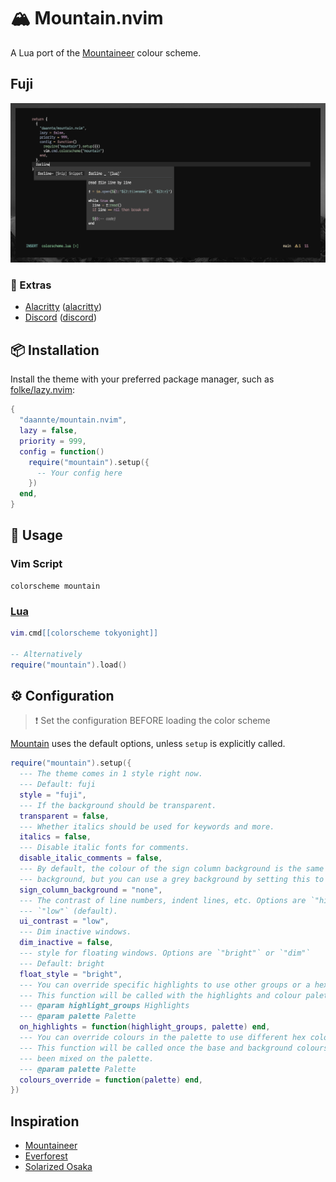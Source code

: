 # 🏔️ Mountain.nvim

A Lua port of the [Mountaineer](https://github.com/TheNiteCoder/mountaineer.vim)
colour scheme.

## Fuji

![Fuji Style](./assets/fuji.png)

### 🍭 Extras

- [Alacritty](https://github.com/alacritty/alacritty) ([alacritty](extras/alacritty))
- [Discord](https://discord.com/) ([discord](extras/discord))

## 📦 Installation

Install the theme with your preferred package manager, such as
[folke/lazy.nvim](https://github.com/folke/lazy.nvim):

```lua
{
  "daannte/mountain.nvim",
  lazy = false,
  priority = 999,
  config = function()
    require("mountain").setup({
      -- Your config here
    })
  end,
}
```

## 🚀 Usage

### Vim Script

```vim
colorscheme mountain
```

### [Lua](https://www.lua.org)

```lua
vim.cmd[[colorscheme tokyonight]]

-- Alternatively
require("mountain").load()
```

## ⚙️ Configuration

>❗️ Set the configuration BEFORE loading the color scheme

[Mountain](https://github.com/daannte/mountain.nvim) uses the default options,
unless `setup` is explicitly called.

```lua
require("mountain").setup({
  --- The theme comes in 1 style right now.
  --- Default: fuji
  style = "fuji",
  --- If the background should be transparent.
  transparent = false,
  --- Whether italics should be used for keywords and more.
  italics = false,
  --- Disable italic fonts for comments.
  disable_italic_comments = false,
  --- By default, the colour of the sign column background is the same as the as normal text
  --- background, but you can use a grey background by setting this to `"grey"`.
  sign_column_background = "none",
  --- The contrast of line numbers, indent lines, etc. Options are `"high"` or
  --- `"low"` (default).
  ui_contrast = "low",
  --- Dim inactive windows.
  dim_inactive = false,
  --- style for floating windows. Options are `"bright"` or `"dim"`
  --- Default: bright
  float_style = "bright",
  --- You can override specific highlights to use other groups or a hex colour.
  --- This function will be called with the highlights and colour palette tables.
  --- @param highlight_groups Highlights
  --- @param palette Palette
  on_highlights = function(highlight_groups, palette) end,
  --- You can override colours in the palette to use different hex colours.
  --- This function will be called once the base and background colours have
  --- been mixed on the palette.
  --- @param palette Palette
  colours_override = function(palette) end,
})
```

## Inspiration

- [Mountaineer](https://github.com/TheNiteCoder/mountaineer.vim)
- [Everforest](https://github.com/neanias/everforest-nvim)
- [Solarized Osaka](https://github.com/craftzdog/solarized-osaka.nvim)
